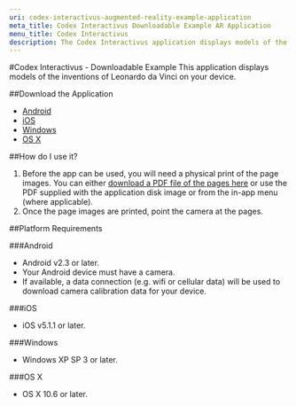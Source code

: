 ```yaml
---
uri: codex-interactivus-augmented-reality-example-application
meta_title: Codex Interactivus Downloadable Example AR Application
menu_title: Codex Interactivus
description: The Codex Interactivus application displays models of the inventions of Leonardo da Vinci on your device.
---
```


#Codex Interactivus - Downloadable Example
This application displays models of the inventions of Leonardo da Vinci on your device.

##Download the Application

-   [Android][android]
-   [iOS][ios]
-   [Windows][windows]
-   [OS X][osx]

##How do I use it?

1.   Before the app can be used, you will need a physical print of the page images. You can either [download a PDF file of the pages here][targets] or use the PDF supplied with the application disk image or from the in-app menu (where applicable).
2.  Once the page images are printed, point the camera at the pages.

##Platform Requirements

###Android

-   Android v2.3 or later.
-   Your Android device must have a camera.
-   If available, a data connection (e.g. wifi or cellular data) will be used to download camera calibration data for your device.

###iOS

-   iOS v5.1.1 or later.

###Windows

-   Windows XP SP 3 or later.

###OS X

-   OS X 10.6 or later.

[android]:https://play.google.com/store/apps/details?id=com.artoolworks.CodexInteractivus
[ios]:https://itunes.apple.com/app/codex-interactivus/id844635297
[osx]:http://www.artoolworks.com/dist/codexinteractivus/1.0/Codex%20Interactivus%20demo%20v1.0.dmg
[windows]:http://www.artoolworks.com/dist/codexinteractivus/1.0/Codex%20Interactivus%20demo%20v1.0%20setup.exe
[targets]:http://www.artoolworks.com/support/attachments/Codex%20Interactivus-r3-print.pdf
